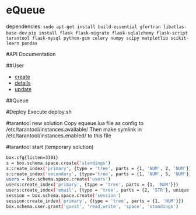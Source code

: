 # eQueue

dependencies:
`sudo apt-get install build-essential gfortran libatlas-base-dev`
`pip install flask flask-migrate flask-sqlalchemy flask-script tarantool flask-mysql python-gcm celery numpy scipy matplotlib scikit-learn pandas`


#API Documentation

##User
* [create](./doc/user/create.md)
* [details](./doc/user/details.md)
* [update](./doc/user/update.md)

##Queue


#Deploy
Execute deploy.sh

#tarantool new solution
Copy equeue.lua file as config to /etc/tarantool/instances.available/
Then make symlink in /etc/tarantool/instances.enabled/ to this file

#tarantool start (temporary solution)
```bash
box.cfg{listen=3301}
s = box.schema.space.create('standings')
s:create_index('primary', {type = 'tree', parts = {1, 'NUM', 2, 'NUM'}})
s:create_index('secondary', {type='tree', parts = {1, 'NUM', 5, 'NUM'}})
users = box.schema.space.create('users')
users:create_index('primary', {type = 'tree', parts = {1, 'NUM'}})
users:create_index('email', {type = 'tree', parts = {2, 'STR'}, unique = true})
session = box.schema.space.create('session')
session:create_index('primary', {type = 'tree', parts = {1, 'NUM'}})
box.schema.user.grant('guest', 'read,write', 'space', 'standings')
```